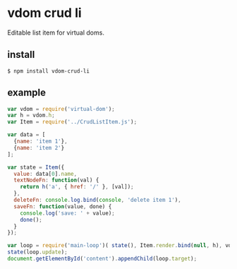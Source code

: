 # vdom crud li

Editable list item for virtual doms.


## install

    $ npm install vdom-crud-li


## example

```js
var vdom = require('virtual-dom');
var h = vdom.h;
var Item = require('../CrudListItem.js');

var data = [
  {name: 'item 1'},
  {name: 'item 2'}
];

var state = Item({
  value: data[0].name,
  textNodeFn: function(val) {
    return h('a', { href: '/' }, [val]);
  },
  deleteFn: console.log.bind(console, 'delete item 1'),
  saveFn: function(value, done) {
    console.log('save: ' + value);
    done();
  }
});

var loop = require('main-loop')( state(), Item.render.bind(null, h), vdom );
state(loop.update);
document.getElementById('content').appendChild(loop.target);
```
